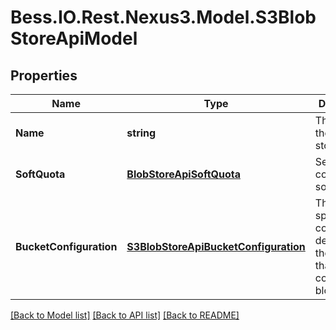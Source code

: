 # Bess.IO.Rest.Nexus3.Model.S3BlobStoreApiModel
## Properties

Name | Type | Description | Notes
------------ | ------------- | ------------- | -------------
**Name** | **string** | The name of the S3 blob store. | 
**SoftQuota** | [**BlobStoreApiSoftQuota**](BlobStoreApiSoftQuota.md) | Settings to control the soft quota. | [optional] 
**BucketConfiguration** | [**S3BlobStoreApiBucketConfiguration**](S3BlobStoreApiBucketConfiguration.md) | The S3 specific configuration details for the S3 object that&#39;ll contain the blob store. | 

[[Back to Model list]](../README.md#documentation-for-models) [[Back to API list]](../README.md#documentation-for-api-endpoints) [[Back to README]](../README.md)

